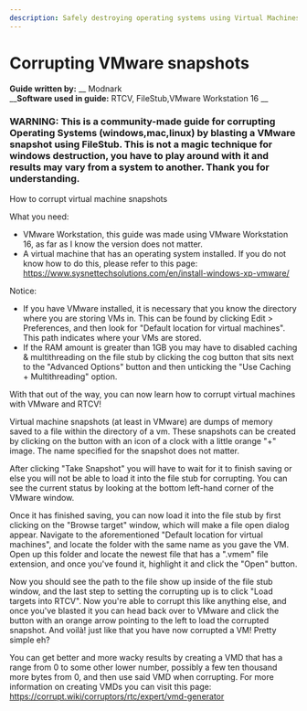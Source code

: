 ```yaml
---
description: Safely destroying operating systems using Virtual Machines
---
```


# Corrupting VMware snapshots

**Guide written by:** __ Modnark\
__**Software used in guide:** RTCV, FileStub,VMware Workstation 16__

### WARNING: **This is a community-made guide for corrupting Operating Systems (windows,mac,linux) by blasting a VMware snapshot using FileStub. This is not a magic technique for windows destruction, you have to play around with it and results may vary from a system to another. Thank you for understanding.**

How to corrupt virtual machine snapshots

What you need:

* VMware Workstation, this guide was made using VMware Workstation 16, as far as I know the version does not matter.
* A virtual machine that has an operating system installed. If you do not know how to do this, please refer to this page: https://www.sysnettechsolutions.com/en/install-windows-xp-vmware/

Notice:

* If you have VMware installed, it is necessary that you know the directory where you are storing VMs in. This can be found by clicking Edit > Preferences, and then look for "Default location for virtual machines". This path indicates where your VMs are stored.
* If the RAM amount is greater than 1GB you may have to disabled caching & multithreading on the file stub by clicking the cog button that sits next to the "Advanced Options" button and then unticking the "Use Caching + Multithreading" option.

With that out of the way, you can now learn how to corrupt virtual machines with VMware and RTCV!

Virtual machine snapshots (at least in VMware) are dumps of memory saved to a file within the directory of a vm. These snapshots can be created by clicking on the button with an icon of a clock with a little orange "+" image. The name specified for the snapshot does not matter.

After clicking "Take Snapshot" you will have to wait for it to finish saving or else you will not be able to load it into the file stub for corrupting. You can see the current status by looking at the bottom left-hand corner of the VMware window.

Once it has finished saving, you can now load it into the file stub by first clicking on the "Browse target" window, which will make a file open dialog appear. Navigate to the aforementioned "Default location for virtual machines", and locate the folder with the same name as you gave the VM. Open up this folder and locate the newest file that has a ".vmem" file extension, and once you've found it, highlight it and click the "Open" button.

Now you should see the path to the file show up inside of the file stub window, and the last step to setting the corrupting up is to click "Load targets into RTCV". Now you're able to corrupt this like anything else, and once you've blasted it you can head back over to VMware and click the button with an orange arrow pointing to the left to load the corrupted snapshot. And voilà! just like that you have now corrupted a VM! Pretty simple eh?

You can get better and more wacky results by creating a VMD that has a range from 0 to some other lower number, possibly a few ten thousand more bytes from 0, and then use said VMD when corrupting. For more information on creating VMDs you can visit this page: https://corrupt.wiki/corruptors/rtc/expert/vmd-generator

